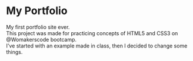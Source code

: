 # My Portfolio

My first portfolio site ever.
<br>
This project was made for practicing concepts of HTML5 and CSS3 on @Womakerscode bootcamp.
<br>
I've started with an example made in class, then I decided to change some things.
